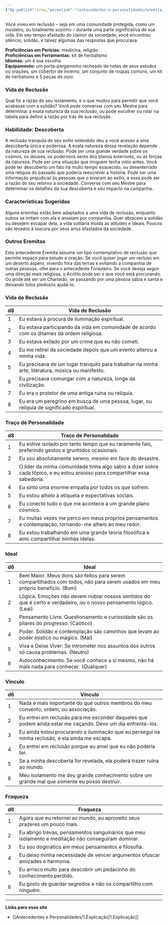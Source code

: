 ```yaml
---
{"dg-publish":true,"permalink":"/antecedentes-e-personalidades/eremita/","tags":["Antecedentes Eremita"],"created":"2024-07-23T08:29:11.000-03:00"}
---
```


Você viveu em reclusão – seja em uma comunidade protegida, como um mosteiro, ou totalmente sozinho – durante uma parte significativa de sua vida. Em seu tempo afastado do clamor da sociedade, você encontrou silêncio, solidão, e talvez algumas das respostas que procurava.

**Proficiências em Perícias:** medicina, religião  
**Proficiências em Ferramentas:** kit de herbalismo  
**Idiomas:** um à sua escolha  
**Equipamento:** um porta-pergaminho recheado de notas de seus estudos ou orações, um cobertor de inverno, um conjunto de roupas comuns, um kit de herbalismo e 5 peças de ouro  

### Vida de Reclusão
Qual foi a razão do seu isolamento, e o que mudou para permitir que você acabasse com a solidão? Você pode conversar com seu Mestre para determinar a exata natureza da sua reclusão, ou pode escolher ou rolar na tabela para definir a razão por trás de sua reclusão.

### Habilidade: Descoberta
A reclusão tranquila de seu exílio estendido deu a você acesso a uma descoberta única e poderosa. A exata natureza dessa revelação depende da natureza de sua reclusão. Pode ser uma grande verdade sobre os cosmos, os deuses, os poderosos seres dos planos exteriores, ou as forças da natureza. Pode ser uma situação que ninguém tenha visto antes. Você pode ter descoberto um fato há muito tempo esquecido, ou desenterrado uma relíquia do passado que poderia reescrever a história. Pode ser uma informação prejudicial às pessoas que o levaram ao exílio, e essa pode ser a razão do seu retorno à sociedade. Converse com seu Mestre para determinar os detalhes da sua descoberta e seu impacto na campanha.

### Características Sugeridas
Alguns eremitas estão bem adaptados a uma vida de reclusão, enquanto outros se irritam com ela e anseiam por companhia. Quer abracem a solidão ou desejem escapar dela, a vida solitária molda as atitudes e ideais. Poucos são levados à loucura por seus anos afastados da sociedade.

### Outros Eremitas
Este antecedente Eremita assume um tipo contemplativo de reclusão que permite espaço para estudo e oração. Se você quiser jogar um recluso em um deserto áspero, vivendo fora das terras e evitando a companhia de outras pessoas, olhe para o antecedente Forasteiro. Se você deseja seguir uma direção mais religiosa, o Acólito pode ser o que você está procurando. Ou pode até ser um Charlatão, se passando por uma pessoa sábia e santa e deixando tolos piedosos ajudá-lo.

### Vida de Reclusão

| d8 | Vida de Reclusão                                                                                  |
|----|---------------------------------------------------------------------------------------------------|
| 1  | Eu estava à procura de iluminação espiritual.                                                     |
| 2  | Eu estava participando da vida em comunidade de acordo com os ditames da ordem religiosa.        |
| 3  | Eu estava exilado por um crime que eu não cometi.                                                 |
| 4  | Eu me retirei da sociedade depois que um evento alterou a minha vida.                             |
| 5  | Eu precisava de um lugar tranquilo para trabalhar na minha arte, literatura, música ou manifesto.|
| 6  | Eu precisava comungar com a natureza, longe da civilização.                                       |
| 7  | Eu era o protetor de uma antiga ruína ou relíquia.                                                |
| 8  | Eu era um peregrino em busca de uma pessoa, lugar, ou relíquia de significado espiritual.          |

### Traço de Personalidade

| d8 | Traço de Personalidade                                                                                              |
|----|---------------------------------------------------------------------------------------------------------------------|
| 1  | Eu estive isolado por tanto tempo que eu raramente falo, preferindo gestos e grunhidos ocasionais.                  |
| 2  | Eu sou absolutamente sereno, mesmo em face do desastre.                                                             |
| 3  | O líder da minha comunidade tinha algo sábio a dizer sobre cada tópico, e eu estou ansioso para compartilhar essa sabedoria. |
| 4  | Eu sinto uma enorme empatia por todos os que sofrem.                                                                 |
| 5  | Eu estou alheio à etiqueta e expectativas sociais.                                                                    |
| 6  | Eu conecto tudo o que me acontece a um grande plano cósmico.                                                          |
| 7  | Eu muitas vezes me perco em meus próprios pensamentos e contemplação, tornando-me alheio ao meu redor.                |
| 8  | Eu estou trabalhando em uma grande teoria filosófica e amo compartilhar minhas ideias.                                |

### Ideal

| d6 | Ideal                                                                                     |
|----|-------------------------------------------------------------------------------------------|
| 1  | Bem Maior. Meus dons são feitos para serem compartilhados com todos, não para serem usados em meu próprio benefício. (Bom) |
| 2  | Lógica. Emoções não devem nublar nossos sentidos do que é certo e verdadeiro, ou o nosso pensamento lógico. (Leal) |
| 3  | Pensamento Livre. Questionamento e curiosidade são os pilares do progresso. (Caótico)    |
| 4  | Poder. Solidão e contemplação são caminhos que levam ao poder místico ou mágico. (Mal)    |
| 5  | Viva e Deixe Viver. Se intrometer nos assuntos dos outros só causa problemas. (Neutro)    |
| 6  | Autoconhecimento. Se você conhece a si mesmo, não há mais nada para conhecer. (Qualquer)  |

### Vínculo

| d6 | Vínculo                                                                                       |
|----|----------------------------------------------------------------------------------------------|
| 1  | Nada é mais importante do que outros membros do meu convento, ordem, ou associação.         |
| 2  | Eu entrei em reclusão para me esconder daqueles que podem ainda estar me caçando. Devo um dia enfrentá-los. |
| 3  | Eu ainda estou procurando a iluminação que eu persegui na minha reclusão, e ela ainda me escapa. |
| 4  | Eu entrei em reclusão porque eu amei que eu não poderia ter.                                |
| 5  | Se a minha descoberta for revelada, ela poderá trazer ruína ao mundo.                       |
| 6  | Meu isolamento me deu grande conhecimento sobre um grande mal que somente eu posso destruir. |

### Fraqueza

| d6 | Fraqueza                                                                                     |
|----|----------------------------------------------------------------------------------------------|
| 1  | Agora que eu retornei ao mundo, eu aproveito seus prazeres um pouco mais.                  |
| 2  | Eu abrigo trevas, pensamentos sanguinários que meu isolamento e meditação não conseguiram dominar. |
| 3  | Eu sou dogmático em meus pensamentos e filosofia.                                           |
| 4  | Eu deixo minha necessidade de vencer argumentos ofuscar amizades e harmonia.                 |
| 5  | Eu arrisco muito para descobrir um pedacinho do conhecimento perdido.                       |
| 6  | Eu gosto de guardar segredos e não os compartilho com ninguém.                               |
___
**Links para esse site**
- [[Antecedentes e Personalidades/1.Explicação\|1.Explicação]]